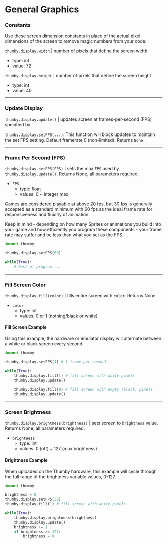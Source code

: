 
# General Graphics

### Constants

Use these screen dimension constants in place of the actual pixel dimensions of the screen to remove magic numbers from your code:

`thumby.display.width` | number of pixels that define the screen width

* type: int
* value: 72

`thumby.display.height` | number of pixels that define the screen height

* type: int
* value: 40

---

### Update Display

`thumby.display.update()` | updates screen at frames-per-second (FPS) specified by 

`thumby.display.setFPS(...)`. This function will block updates to maintain the set FPS setting. Default framerate 0 (non-limited). Returns `None`

--- 

### Frame Per Second (FPS)

`thumby.display.setFPS(FPS)` | sets the max `FPS` used by `thumby.display.update()`. Returns None, all parameters required.

* `FPS`
    * type: float
    * values: 0 ~ integer max

Games are considered playable at above 20 fps, but 30 fps is generally accepted as a standard minimum with 60 fps as the ideal frame rate for responsiveness and fluidity of animation. 

Keep in mind - depending on how many Sprites or animations you build into your game and how efficiently you program these components - your frame rate may suffer and be less than what you set as the FPS. 

```py
import thumby

thumby.display.setFPS(60)

while(True):
    # Rest of program....
```

---

### Fill Screen Color

`thumby.display.fill(color)` | fills entire screen with `color`. Returns None

* `color`
    * type: int
    * values: 0 or 1 (nothing/black or white)

#### Fill Screen Example

Using this example, the hardware or emulator display will alternate between a white or black screen every second.

```py
import thumby

thumby.display.setFPS(1) # 1 frame per second

while(True):
    thumby.display.fill(1) # fill screen with white pixels
    thumby.display.update()
    
    thumby.display.fill(0) # fill screen with empty (black) pixels
    thumby.display.update()
```

---

### Screen Brightness

`thumby.display.brightness(brightness)` | sets screen to `brightness` value. Returns None, all parameters required.

* `brightness`
    * type: int
    * values: 0 (off) ~ 127 (max brightness)

#### Brightness Example

When uploaded on the Thumby hardware, this example will cycle through the full range of the brightness variable values, 0-127. 

```py
import thumby

brightness = 0
thumby.display.setFPS(30)
thumby.display.fill(1) # fill screen with white pixels

while(True):
    thumby.display.brightness(brightness)
    thumby.display.update()
    brightness += 1
    if brightness >= 127:
        brightness = 0
```